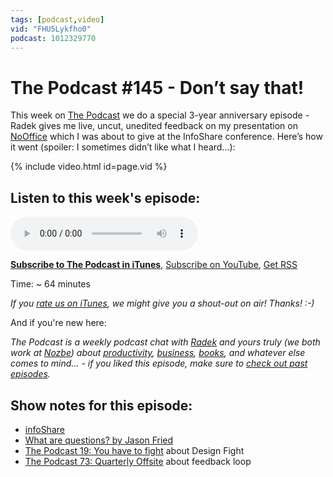 ```yaml
---
tags: [podcast,video]
vid: "FHU5Lykfho0"
podcast: 1012329770
---
```


# The Podcast #145 - Don’t say that!

This week on [The Podcast][p] we do a special 3-year anniversary episode - Radek gives me live, uncut, unedited feedback on my presentation on [NoOffice](https://nooffice.org) which I was about to give at the InfoShare conference. Here’s how it went (spoiler: I sometimes didn’t like what I heard...):

{% include video.html id=page.vid %}

<!--More-->

## Listen to this week's episode:

<audio controls>
<source src="https://files.nozbe.com/podcast/145.mp3" type="audio/mpeg">
</audio>

**[Subscribe to The Podcast in iTunes][i]**, [Subscribe on YouTube][y], [Get RSS][rss]

Time: ~ 64 minutes

*If you [rate us on iTunes][i], we might give you a shout-out on air! Thanks! :-)*

And if you're new here:

*The Podcast is a weekly podcast chat with [Radek][r] and yours truly (we both work at [Nozbe][n]) about [productivity](/productivity), [business](/business), [books](/books), and whatever else comes to mind… - if you liked this episode, make sure to [check out past episodes](/podcast).*

## Show notes for this episode:

  * [infoShare](http://infoshare.pl/)
  * [What are questions? by Jason Fried](https://signalvnoise.com/posts/3225-what-are-questions)
  * [The Podcast 19: You have to fight](/podcast-19) about Design Fight
  * [The Podcast 73: Quarterly Offsite](/podcast-73) about feedback loop

[y]: https://michael.gratis/thepodcastyt
[rss]: https://thepodcast.fm/episodes?format=RSS
[e]: /podcast-145

[p]: /podcast
[n]: https://nozbe.com/?a=mike
[r]: https://michael.gratis/radex
[i]: https://michael.gratis/thepodcast
[o]: https://michael.gratis/ipadonly


